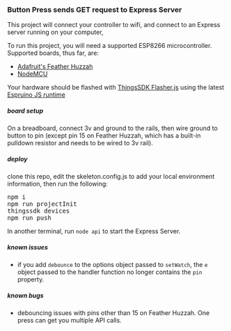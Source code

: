 ### Button Press sends GET request to Express Server
This project will connect your controller to wifi, and connect to an Express server running on your computer,

To run this project, you will need a supported ESP8266 microcontroller.  Supported boards, thus far, are:
- [Adafruit's Feather Huzzah]()
- [NodeMCU]()

Your hardware should be flashed with [ThingsSDK Flasher.js](https://github.com/thingsSDK/flasher.js) using the latest [Espruino JS runtime](http://www.espruino.com/EspruinoESP8266)

##### board setup
On a breadboard, connect 3v and ground to the rails, then wire ground to button to pin (except pin 15 on Feather Huzzah, which has a built-in pulldown resistor and needs to be wired to 3v rail).

##### deploy
clone this repo, edit the skeleton.config.js to add your local environment information, then run the following:

<pre>
npm i
npm run projectInit
thingssdk devices
npm run push
</pre>

In another terminal, run `node api` to start the Express Server.

##### known issues
- if you add `debounce` to the options object passed to `setWatch`, the `e` object passed to the handler function no longer contains the `pin` property.

##### known bugs
- debouncing issues with pins other than 15 on Feather Huzzah.  One press can get you multiple API calls.
